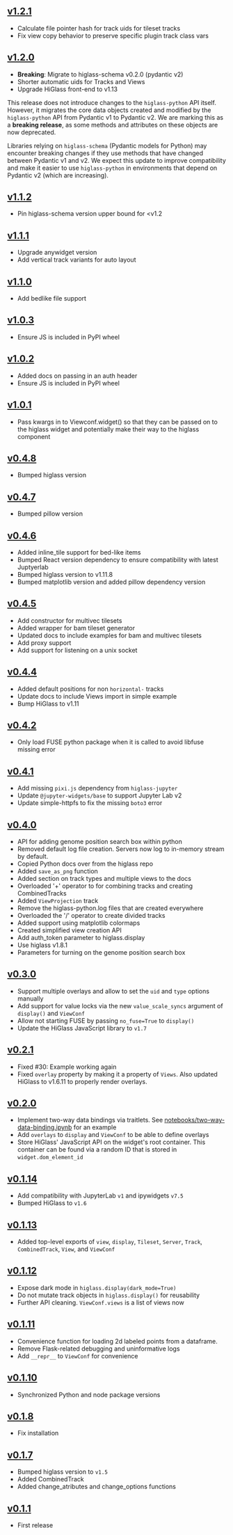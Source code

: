 ## [v1.2.1](https://github.com/higlass/higlass-python/compare/v1.2.0...v1.2.1)

- Calculate file pointer hash for track uids for tileset tracks
- Fix view copy behavior to preserve specific plugin track class vars

## [v1.2.0](https://github.com/higlass/higlass-python/compare/v1.1.2...v1.2.0)

- **Breaking**: Migrate to higlass-schema v0.2.0 (pydantic v2)
- Shorter automatic uids for Tracks and Views
- Upgrade HiGlass front-end to v1.13

This release does not introduce changes to the `higlass-python` API itself. However, it migrates the core data objects created and modified by the `higlass-python` API from Pydantic v1 to Pydantic v2. We are marking this as a **breaking release**, as some methods and attributes on these objects are now deprecated. 

Libraries relying on `higlass-schema` (Pydantic models for Python) may encounter breaking changes if they use methods that have changed between Pydantic v1 and v2. We expect this update to improve compatibility and make it easier to use `higlass-python` in environments that depend on Pydantic v2 (which are increasing).

## [v1.1.2](https://github.com/higlass/higlass-python/compare/v1.1.1...v1.1.2)

- Pin higlass-schema version upper bound for <v1.2

## [v1.1.1](https://github.com/higlass/higlass-python/compare/v1.1.0...v1.1.1)

- Upgrade anywidget version
- Add vertical track variants for auto layout

## [v1.1.0](https://github.com/higlass/higlass-python/compare/v1.0.3...v1.1.0)

- Add bedlike file support

## [v1.0.3](https://github.com/higlass/higlass-python/compare/v1.0.2...v1.0.3)

- Ensure JS is included in PyPI wheel

## [v1.0.2](https://github.com/higlass/higlass-python/compare/v1.0.1...v1.0.2)

- Added docs on passing in an auth header
- Ensure JS is included in PyPI wheel

## [v1.0.1](https://github.com/higlass/higlass-python/compare/v1.0.1...v1.0.0)

- Pass kwargs in to Viewconf.widget() so that they can be passed on to the higlass widget and potentially make their way to the higlass component

## [v0.4.8](https://github.com/higlass/higlass-python/compare/v0.4.8...v0.4.7)

- Bumped higlass version

## [v0.4.7](https://github.com/higlass/higlass-python/compare/v0.4.7...v0.4.6)

- Bumped pillow version

## [v0.4.6](https://github.com/higlass/higlass-python/compare/v0.4.6...v0.4.5)

- Added inline_tile support for bed-like items
- Bumped React version dependency to ensure compatibility with latest  Juptyerlab
- Bumped higlass version to v1.11.8
- Bumped matplotlib version and added pillow dependency version

## [v0.4.5](https://github.com/higlass/higlass-python/compare/v0.4.5...v0.4.4)

- Add constructor for multivec tilesets
- Added wrapper for bam tileset generator
- Updated docs to include examples for bam and multivec tilesets
- Add proxy support
- Add support for listening on a unix socket

## [v0.4.4](https://github.com/higlass/higlass-python/compare/v0.4.4...v0.4.3)

-   Added default positions for non `horizontal-` tracks
-   Update docs to include Views import in simple example
-   Bump HiGlass to v1.11

## [v0.4.2](https://github.com/higlass/higlass-python/compare/v0.4.2...v0.4.1)

-   Only load FUSE python package when it is called to avoid libfuse missing error

## [v0.4.1](https://github.com/higlass/higlass-python/compare/v0.4.1...v0.4.0)

-   Add missing `pixi.js` dependency from `higlass-jupyter`
-   Update `@jupyter-widgets/base` to support Jupyter Lab v2
-   Update simple-httpfs to fix the missing `boto3` error

## [v0.4.0](https://github.com/higlass/higlass-python/compare/v0.4.0...v0.3.0)

-   API for adding genome position search box within python
-   Removed default log file creation. Servers now log to in-memory stream by default.
-   Copied Python docs over from the higlass repo
-   Added `save_as_png` function
-   Added section on track types and multiple views to the docs
-   Overloaded '+' operator to for combining tracks and creating CombinedTracks
-   Added `ViewProjection` track
-   Remove the higlass-python.log files that are created everywhere
-   Overloaded the '/' operator to create divided tracks
-   Added support using matplotlib colormaps
-   Created simplified view creation API
-   Add auth_token parameter to higlass.display
-   Use higlass v1.8.1
-   Parameters for turning on the genome position search box

## [v0.3.0](https://github.com/higlass/higlass-python/compare/v0.2.1...v0.3.0)

-   Support multiple overlays and allow to set the `uid` and `type` options manually
-   Add support for value locks via the new `value_scale_syncs` argument of `display()` and `ViewConf`
-   Allow not starting FUSE by passing `no_fuse=True` to `display()`
-   Update the HiGlass JavaScript library to `v1.7`

## [v0.2.1](https://github.com/higlass/higlass-python/compare/v0.2.0...v0.2.1)

-   Fixed #30: Example working again
-   Fixed `overlay` property by making it a property of `Views`. Also updated HiGlass to v1.6.11 to properly render overlays.

## [v0.2.0](https://github.com/higlass/higlass-python/compare/v0.1.13...v0.2.0)

-   Implement two-way data bindings via traitlets. See [notebooks/two-way-data-binding.ipynb](notebooks/two-way-data-binding.ipynb) for an example
-   Add `overlays` to `display` and `ViewConf` to be able to define overlays
-   Store HiGlass' JavaScript API on the widget's root container. This container can be found via a random ID that is stored in `widget.dom_element_id`

## [v0.1.14](https://github.com/higlass/higlass-python/compare/v0.1.13...v0.1.14)

-   Add compatibility with JupyterLab `v1` and ipywidgets `v7.5`
-   Bumped HiGlass to `v1.6`

## [v0.1.13](https://github.com/higlass/higlass-python/compare/v0.1.12...v0.1.13)

-   Added top-level exports of `view`, `display`, `Tileset`, `Server`, `Track`, `CombinedTrack`, `View`, and `ViewConf`

## [v0.1.12](https://github.com/higlass/higlass-python/compare/v0.1.11...v0.1.12)

-   Expose dark mode in `higlass.display(dark_mode=True)`
-   Do not mutate track objects in `higlass.display()` for reusability
-   Further API cleaning. `ViewConf.views` is a list of views now

## [v0.1.11](https://github.com/higlass/higlass-python/compare/v0.1.10...v0.1.11)

-   Convenience function for loading 2d labeled points from a dataframe.
-   Remove Flask-related debugging and uninformative logs
-   Add `__repr__` to `ViewConf` for convenience

## [v0.1.10](https://github.com/higlass/higlass-python/compare/v0.1.8...v0.1.10)

-   Synchronized Python and node package versions

## [v0.1.8](https://github.com/higlass/higlass-python/compare/v0.1.7...v0.1.8)

-   Fix installation

## [v0.1.7](https://github.com/higlass/higlass-python/compare/v0.1.1...v0.1.7)

-   Bumped higlass version to `v1.5`
-   Added CombinedTrack
-   Added change_atributes and change_options functions

## [v0.1.1](https://github.com/higlass/higlass-python/releases/tag/v0.1.1)

-   First release
